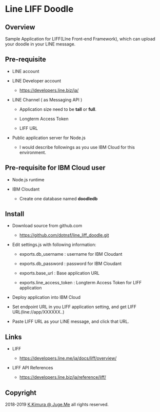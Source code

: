 # Line LIFF Doodle

## Overview

Sample Application for LIFF(LIne Front-end Framework), which can upload your doodle in your LINE message.


## Pre-requisite

- LINE account

- LINE Developer account

    - https://developers.line.biz/ja/

- LINE Channel ( as Messaging API )

    - Application size need to be **tall** or **full**.

    - Longterm Access Token

    - LIFF URL

- Public application server for Node.js

    - I would describe followings as you use IBM Cloud for this environment.


## Pre-requisite for IBM Cloud user

- Node.js runtime

- IBM Cloudant

    - Create one database named **doodledb**


## Install

- Download source from github.com

    - https://github.com/dotnsf/line_liff_doodle.git

- Edit settings.js with following information:

    - exports.db_username : username for IBM Cloudant

    - exports.db_password : password for IBM Cloudant

    - exports.base_url : Base application URL

    - exports.line_access_token : Longterm Access Token for LIFF application

- Deploy application into IBM Cloud

- Set endpoint URL in you LIFF application setting, and get LIFF URL(line://app/XXXXXX..)

- Paste LIFF URL as your LINE message, and click that URL.



## Links

- LIFF

    - https://developers.line.me/ja/docs/liff/overview/

- LIFF API References

    - https://developers.line.biz/ja/reference/liff/


## Copyright

2018-2019 [K.Kimura @ Juge.Me](https://github.com/dotnsf) all rights reserved.

